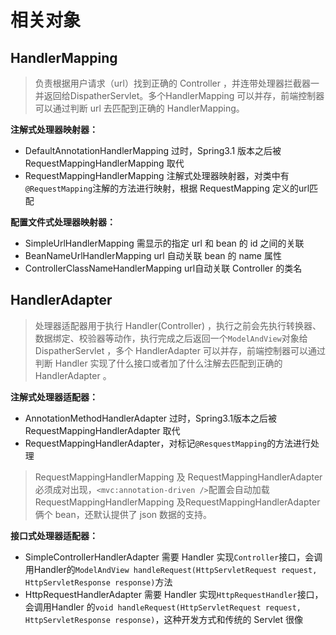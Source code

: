 # 相关对象

## HandlerMapping

> 负责根据用户请求（url）找到正确的 Controller ，并连带处理器拦截器一并返回给DispatherServlet。多个HandlerMapping 可以并存，前端控制器可以通过判断 url 去匹配到正确的 HandlerMapping。

**注解式处理器映射器：**

- DefaultAnnotationHandlerMapping 过时，Spring3.1 版本之后被 RequestMappingHandlerMapping 取代
- RequestMappingHandlerMapping 注解式处理器映射器，对类中有`@RequestMapping`注解的方法进行映射，根据 RequestMapping 定义的url匹配

**配置文件式处理器映射器：**

- SimpleUrlHandlerMapping 需显示的指定 url 和 bean 的 id 之间的关联
- BeanNameUrlHandlerMapping url 自动关联 bean 的 name 属性
- ControllerClassNameHandlerMapping url自动关联 Controller 的类名

## HandlerAdapter

> 处理器适配器用于执行 Handler(Controller) ，执行之前会先执行转换器、数据绑定、校验器等动作，执行完成之后返回一个`ModelAndView`对象给 DispatherServlet ，多个 HandlerAdapter 可以并存，前端控制器可以通过判断 Handler 实现了什么接口或者加了什么注解去匹配到正确的 HandlerAdapter 。

**注解式处理器适配器：**

- AnnotationMethodHandlerAdapter 过时，Spring3.1版本之后被RequestMappingHandlerAdapter 取代
- RequestMappingHandlerAdapter，对标记`@ResquestMapping`的方法进行处理

> RequestMappingHandlerMapping 及 RequestMappingHandlerAdapter 必须成对出现，`<mvc:annotation-driven />`配置会自动加载 RequestMappingHandlerMapping 及RequestMappingHandlerAdapter 俩个 bean，还默认提供了 json 数据的支持。

**接口式处理器适配器：**

- SimpleControllerHandlerAdapter 需要 Handler 实现`Controller`接口，会调用Handler的`ModelAndView handleRequest(HttpServletRequest request, HttpServletResponse response)`方法
- HttpRequestHandlerAdapter 需要 Handler 实现`HttpRequestHandler`接口，会调用Handler 的`void handleRequest(HttpServletRequest request, HttpServletResponse response)`，这种开发方式和传统的 Servlet 很像